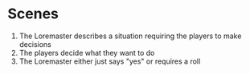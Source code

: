# Scenes

1. The Loremaster describes a situation requiring the players to make decisions
2. The players decide what they want to do
3. The Loremaster either just says "yes" or requires a roll